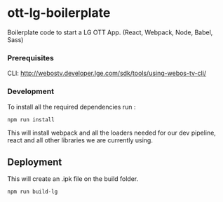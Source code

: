 # ott-lg-boilerplate
Boilerplate code to start a LG OTT App. (React, Webpack, Node, Babel, Sass)

### Prerequisites

CLI: http://webostv.developer.lge.com/sdk/tools/using-webos-tv-cli/

### Development

To install all the required dependencies run :

```
npm run install
```

This will install webpack and all the loaders needed for our dev pipeline, react and all other libraries we are currently using.


## Deployment

This will create an .ipk file on the build folder.

```
npm run build-lg
```
